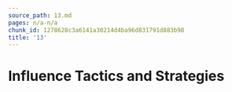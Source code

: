 ```yaml
---
source_path: 13.md
pages: n/a-n/a
chunk_id: 1278628c3a6141a30214d4ba96d831791d883b98
title: '13'
---
```

# Influence Tactics and Strategies
